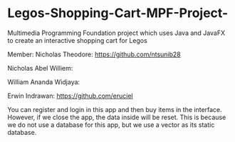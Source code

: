 # Legos-Shopping-Cart-MPF-Project-
Multimedia Programming Foundation project which uses Java and JavaFX to create an interactive shopping cart for Legos

Member:
Nicholas Theodore: https://github.com/ntsunib28

Nicholas Abel Williem: 

William Ananda Widjaya: 

Erwin Indrawan: https://github.com/eruciel

You can register and login in this app and then buy items in the interface. However, if we close the app, the data inside will be reset.
This is because we do not use a database for this app, but we use a vector as its static database.
